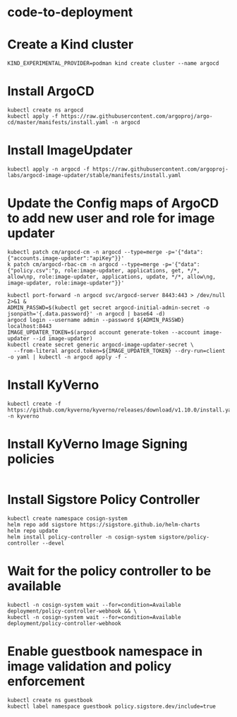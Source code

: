 # code-to-deployment

# Create a Kind cluster
```KIND_EXPERIMENTAL_PROVIDER=podman kind create cluster --name argocd```

# Install ArgoCD
```
kubectl create ns argocd 
kubectl apply -f https://raw.githubusercontent.com/argoproj/argo-cd/master/manifests/install.yaml -n argocd
```

# Install ImageUpdater
```
kubectl apply -n argocd -f https://raw.githubusercontent.com/argoproj-labs/argocd-image-updater/stable/manifests/install.yaml
```
# Update the Config maps of ArgoCD to add new user and role for image updater
```
kubectl patch cm/argocd-cm -n argocd --type=merge -p='{"data":{"accounts.image-updater":"apiKey"}}'
k patch cm/argocd-rbac-cm -n argocd --type=merge -p='{"data":{"policy.csv":"p, role:image-updater, applications, get, */*, allow\np, role:image-updater, applications, update, */*, allow\ng, image-updater, role:image-updater"}}'
```
```
kubectl port-forward -n argocd svc/argocd-server 8443:443 > /dev/null 2>&1 &
ADMIN_PASSWD=$(kubectl get secret argocd-initial-admin-secret -o jsonpath='{.data.password}' -n argocd | base64 -d)
argocd login --username admin --password ${ADMIN_PASSWD} localhost:8443
IMAGE_UPDATER_TOKEN=$(argocd account generate-token --account image-updater --id image-updater)
kubectl create secret generic argocd-image-updater-secret \
  --from-literal argocd.token=${IMAGE_UPDATER_TOKEN} --dry-run=client -o yaml | kubectl -n argocd apply -f - 
```

# Install KyVerno
```
kubectl create -f https://github.com/kyverno/kyverno/releases/download/v1.10.0/install.yaml -n kyverno
```

# Install KyVerno Image Signing policies

```

```

# Install Sigstore Policy Controller

```
kubectl create namespace cosign-system
helm repo add sigstore https://sigstore.github.io/helm-charts
helm repo update
helm install policy-controller -n cosign-system sigstore/policy-controller --devel
```

# Wait for the policy controller to be available
```
kubectl -n cosign-system wait --for=condition=Available deployment/policy-controller-webhook && \
kubectl -n cosign-system wait --for=condition=Available deployment/policy-controller-webhook
```

# Enable guestbook namespace in image validation and policy enforcement
```
kubectl create ns guestbook
kubectl label namespace guestbook policy.sigstore.dev/include=true
```